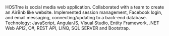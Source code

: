 HOSTme is social media web application.  Collaborated with a team to create an AirBnb like website. 
Implemented session management, Facebook login, and email messaging, connecting/updating to a back-end database.  
Technology:  JavaScript, AngularJS, Visual Studio, Entity Framework, .NET Web API2, C#, 
REST API, LINQ, SQL SERVER and Bootstrap.
